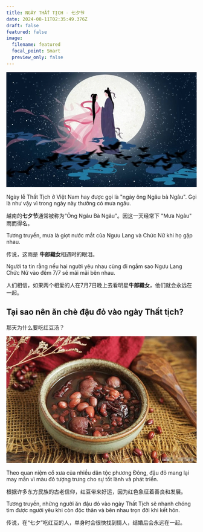 ```yaml
---
title: NGÀY THẤT TỊCH - 七夕节
date: 2024-08-11T02:35:49.376Z
draft: false
featured: false
image:
  filename: featured
  focal_point: Smart
  preview_only: false
---
```



![](anh-chup-man-hinh-2023-11-23-luc-12-1700717327-15412147.webp)

Ngày lễ Thất Tịch ở Việt Nam hay được gọi là "ngày ông Ngâu bà Ngâu". Gọi là như vậy vì trong ngày này thường có mưa ngâu.

越南的**七夕节**通常被称为“Ông Ngâu Bà Ngâu”。因这一天经常下 "Mưa Ngâu" 雨而得名。



Tương truyền, mưa là giọt nước mắt của Ngưu Lang và Chức Nữ khi họ gặp nhau.

传说，这雨是 **牛郎織女**相遇时的眼泪。



Người ta tin rằng nếu hai người yêu nhau cùng đi ngắm sao Ngưu Lang Chức Nữ vào đêm 7/7 sẽ mãi mãi bên nhau. 

人们相信，如果两个相爱的人在7月7日晚上去看明星**牛郎織女**，他们就会永远在一起。 





## **Tại sao nên ăn chè đậu đỏ vào ngày Thất tịch?**

那天为什么要吃红豆汤？

![](base64-17231090805701326897567.jpeg)

Theo quan niệm cổ xưa của nhiều dân tộc phương Đông, đậu đỏ mang lại may mắn vì màu đỏ tượng trưng cho sự tốt lành và phát triển. 

根据许多东方民族的古老信仰，红豆带来好运，因为红色象征着善良和发展。



Tương truyền, những người ăn đậu đỏ vào ngày Thất Tịch sẽ nhanh chóng tìm được người yêu khi còn độc thân và bên nhau trọn đời khi kết hôn.

传说，在“七夕”吃红豆的人，单身时会很快找到情人，结婚后会永远在一起。